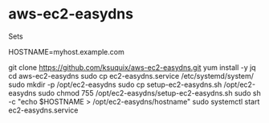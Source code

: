 # aws-ec2-easydns
Sets 

HOSTNAME=myhost.example.com

git clone https://github.com/ksuquix/aws-ec2-easydns.git
yum install -y jq
cd aws-ec2-easydns
sudo cp ec2-easydns.service /etc/systemd/system/
sudo mkdir -p /opt/ec2-easydns
sudo cp setup-ec2-easydns.sh /opt/ec2-easydns
sudo chmod 755 /opt/ec2-easydns/setup-ec2-easydns.sh
sudo sh -c "echo $HOSTNAME > /opt/ec2-easydns/hostname"
sudo systemctl start ec2-easydns.service
